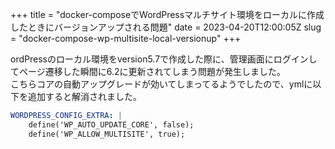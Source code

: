 +++
title = "docker-composeでWordPressマルチサイト環境をローカルに作成したときにバージョンアップされる問題"
date = 2023-04-20T12:00:05Z
slug = "docker-compose-wp-multisite-local-versionup"
+++

ordPressのローカル環境をversion5.7で作成した際に、管理画面にログインしてページ遷移した瞬間に6.2に更新されてしまう問題が発生しました。  
こちらコアの自動アップグレードが効いてしまってるようでしたので、ymlに以下を追加すると解消されました。  
```yaml
WORDPRESS_CONFIG_EXTRA: |
    define('WP_AUTO_UPDATE_CORE', false);
    define('WP_ALLOW_MULTISITE', true);
```